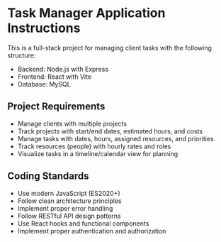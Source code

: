 <!-- Use this file to provide workspace-specific custom instructions to Copilot. For more details, visit https://code.visualstudio.com/docs/copilot/copilot-customization#_use-a-githubcopilotinstructionsmd-file -->

# Task Manager Application Instructions

This is a full-stack project for managing client tasks with the following structure:
- Backend: Node.js with Express
- Frontend: React with Vite
- Database: MySQL

## Project Requirements
- Manage clients with multiple projects
- Track projects with start/end dates, estimated hours, and costs
- Manage tasks with dates, hours, assigned resources, and priorities
- Track resources (people) with hourly rates and roles
- Visualize tasks in a timeline/calendar view for planning

## Coding Standards
- Use modern JavaScript (ES2020+)
- Follow clean architecture principles
- Implement proper error handling
- Follow RESTful API design patterns
- Use React hooks and functional components
- Implement proper authentication and authorization
